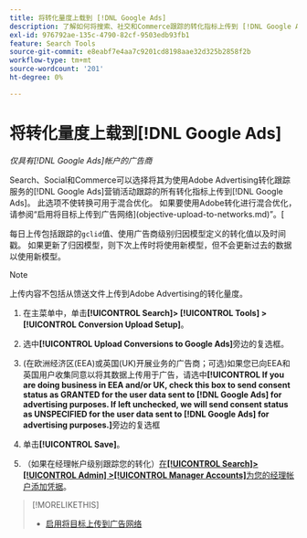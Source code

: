 ```yaml
---
title: 将转化量度上载到 [!DNL Google Ads]
description: 了解如何将搜索、社交和Commerce跟踪的转化指标上传到 [!DNL Google Ads]。
exl-id: 976792ae-135c-4790-82cf-9503edb93fb1
feature: Search Tools
source-git-commit: e8eabf7e4aa7c9201cd8198aae32d325b2858f2b
workflow-type: tm+mt
source-wordcount: '201'
ht-degree: 0%

---
```


# 将转化量度上载到[!DNL Google Ads]

*仅具有[!DNL Google Ads]帐户的广告商*

Search、Social和Commerce可以选择将其为使用Adobe Advertising转化跟踪服务的[!DNL Google Ads]营销活动跟踪的所有转化指标上传到[!DNL Google Ads]。 此选项不使转换可用于混合优化。 如果要使用Adobe转化进行混合优化，请参阅“启用将目标上传到广告网络](objective-upload-to-networks.md)”。[

每日上传包括跟踪的`gclid`值、使用广告商级别归因模型定义的转化值以及时间戳。 如果更新了归因模型，则下次上传时将使用新模型，但不会更新过去的数据以使用新模型。

>[!NOTE]
>
>上传内容不包括从馈送文件上传到Adobe Advertising的转化量度。

1. 在主菜单中，单击&#x200B;**[!UICONTROL Search]> [!UICONTROL Tools] >[!UICONTROL Conversion Upload Setup]**。

1. 选中&#x200B;**[!UICONTROL Upload Conversions to Google Ads]**&#x200B;旁边的复选框。

1. (在欧洲经济区(EEA)或英国(UK)开展业务的广告商；可选)如果您已向EEA和英国用户收集同意以将其数据上传用于广告，请选中&#x200B;**[!UICONTROL If you are doing business in EEA and/or UK, check this box to send consent status as GRANTED for the user data sent to [!DNL Google Ads] for advertising purposes. If left unchecked, we will send consent status as UNSPECIFIED for the user data sent to [!DNL Google Ads] for advertising purposes.]**&#x200B;旁边的复选框

1. 单击&#x200B;**[!UICONTROL Save]**。

1. （如果在经理帐户级别跟踪您的转化）[在&#x200B;**[!UICONTROL Search]> [!UICONTROL Admin] >[!UICONTROL Manager Accounts]**&#x200B;为您的经理帐户添加凭据](/help/search-social-commerce/admin/manager-accounts.md)。

>[!MORELIKETHIS]
>
>* [启用将目标上传到广告网络](objective-upload-to-networks.md)
